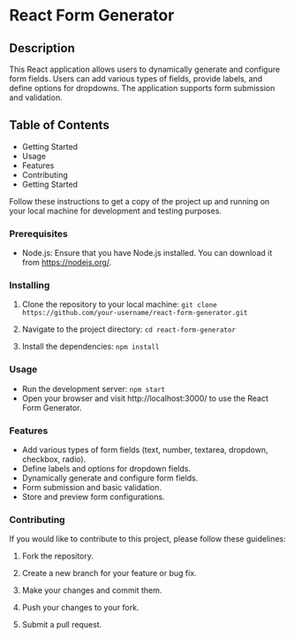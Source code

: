 # React Form Generator
## Description
This React application allows users to dynamically generate and configure form fields. Users can add various types of fields, provide labels, and define options for dropdowns. The application supports form submission and validation.

## Table of Contents
* Getting Started
* Usage
* Features
* Contributing
* Getting Started
  
Follow these instructions to get a copy of the project up and running on your local machine for development and testing purposes.

### Prerequisites

* Node.js: Ensure that you have Node.js installed. You can download it from https://nodejs.org/.
### Installing

1. Clone the repository to your local machine:
``` git clone https://github.com/your-username/react-form-generator.git ```

2. Navigate to the project directory:
``` cd react-form-generator ```

3. Install the dependencies:
``` npm install ```

### Usage
* Run the development server:
``` npm start ```
* Open your browser and visit http://localhost:3000/ to use the React Form Generator.

### Features
* Add various types of form fields (text, number, textarea, dropdown, checkbox, radio).
* Define labels and options for dropdown fields.
* Dynamically generate and configure form fields.
* Form submission and basic validation.
* Store and preview form configurations.

### Contributing
If you would like to contribute to this project, please follow these guidelines:

1. Fork the repository.

2. Create a new branch for your feature or bug fix.

3. Make your changes and commit them.

4. Push your changes to your fork.

5. Submit a pull request.


